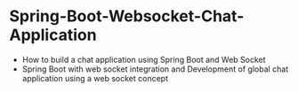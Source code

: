# Spring-Boot-Websocket-Chat-Application
* How to build a chat application using Spring Boot and Web Socket 
* Spring Boot with web socket integration and Development of global chat application using a web socket concept
